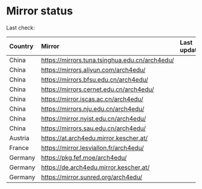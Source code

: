 <script src="./time.js"></script>
# Mirror status
Last check: <script type="text/javascript">localize(1731540062.1337252);</script>

|Country|Mirror|Last update|
|:------|:-----|:----------|
|China|https://mirrors.tuna.tsinghua.edu.cn/arch4edu/|<script type="text/javascript">localize(1731523556);</script>|
|China|https://mirrors.aliyun.com/arch4edu/|<script type="text/javascript">localize(1731480105);</script>|
|China|https://mirrors.bfsu.edu.cn/arch4edu/|<script type="text/javascript">localize(1731480105);</script>|
|China|https://mirrors.cernet.edu.cn/arch4edu/|<script type="text/javascript">localize(1731480105);</script>|
|China|https://mirror.iscas.ac.cn/arch4edu/|<script type="text/javascript">localize(1731480105);</script>|
|China|https://mirrors.nju.edu.cn/arch4edu/|<script type="text/javascript">localize(1731480105);</script>|
|China|https://mirror.nyist.edu.cn/arch4edu/|<script type="text/javascript">localize(1731480105);</script>|
|China|https://mirrors.sau.edu.cn/arch4edu/|<script type="text/javascript">localize(1729319991);</script>|
|Austria|https://at.arch4edu.mirror.kescher.at/|<script type="text/javascript">localize(1731523556);</script>|
|France|https://mirror.lesviallon.fr/arch4edu/|<script type="text/javascript">localize(1731480105);</script>|
|Germany|https://pkg.fef.moe/arch4edu/|<script type="text/javascript">localize(1731523556);</script>|
|Germany|https://de.arch4edu.mirror.kescher.at/|<script type="text/javascript">localize(1731523556);</script>|
|Germany|https://mirror.sunred.org/arch4edu/|<script type="text/javascript">localize(1731523556);</script>|

<script src="./tablefilter/tablefilter.js"></script>
<script src="./table.js"></script>